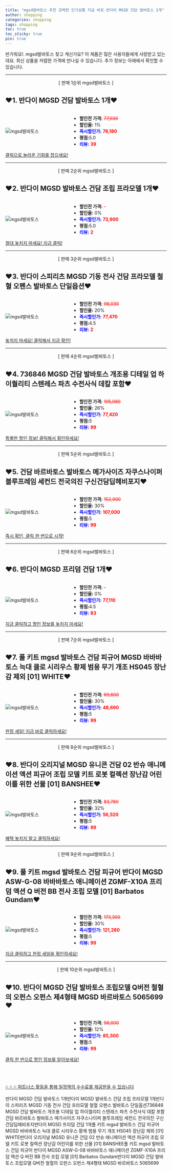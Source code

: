 ```yaml
---
title: "mgsd발바토스 추천 강력한 인기상품 지금 바로 반다이 MGSD 건담 발바토스 1개"
author: shopping
categories: shopping
tags: shopping
toc: true
toc_sticky: true
pin: true
---
```

반가워요!. mgsd발바토스 찾고 계신가요? 이 제품은 많은 사용자들에게 사랑받고 있는데요. 최신 상품을 저렴한 가격에 만나실 수 있습니다. 추가 정보는 아래에서 확인할 수 있습니다.

---
<p class="toplist" style="margin: 0 auto; display: block; width: fit-content;">[ 판매 1순위 mgsd발바토스 ]</p>

<h2><strong>❤️1. 반다이 MGSD 건담 발바토스 1개❤️</strong></h2>

<div style="display: flex; align-items: center;">
    <div style="flex: 0.4;">
        <img src="https://thumbnail7.coupangcdn.com/thumbnails/remote/230x230ex/image/retail/images/2023/11/06/15/8/6c9f5a77-a67d-43ca-b14a-1cbad3442b1a.jpg" alt="mgsd발바토스" style="max-width: 100%;">
    </div>
    <div style="flex: 0.6; margin-left: 10px;">
        <ul>
            <li><strong>할인전 가격:</strong> <del style="color: red;">77,030</del></li>
            <li><strong>할인율:</strong> 1%</li>
            <li><span style='color:blue'><strong>즉시할인가:</strong></span> <span style='color:red'><strong>76,180</strong></span></li>
            <li><strong>평점:</strong>5.0</li>
            <li><span style='color:blue'><strong>리뷰:</strong></span> <span style='color:red'><strong>39</strong></span></li>
        </ul>
    </div>
</div>
<div class="center">
    <a href="https://selin100587001.github.io?lptag=AF9450613&subid=githubio&pageKey=7699557738&traceid=V0-153&itemId=20611336354&vendorItemId=87685751680" class="myButton">
        클릭으로 놀라운 기회를 잡으세요!
    </a>
</div>


---
<p class="toplist" style="margin: 0 auto; display: block; width: fit-content;">[ 판매 2순위 mgsd발바토스 ]</p>

<h2><strong>❤️2. 반다이 MGSD 발바토스 건담 조립 프라모델 1개❤️</strong></h2>

<div style="display: flex; align-items: center;">
    <div style="flex: 0.4;">
        <img src="https://thumbnail8.coupangcdn.com/thumbnails/remote/230x230ex/image/vendor_inventory/946a/1347dcaf5bf0372fce0656156dd762f27cf43f2b1739ade4bbfb57e2620f.jpeg" alt="mgsd발바토스" style="max-width: 100%;">
    </div>
    <div style="flex: 0.6; margin-left: 10px;">
        <ul>
            <li><strong>할인전 가격:</strong> <del style="color: red;">-</del></li>
            <li><strong>할인율:</strong> 0%</li>
            <li><span style='color:blue'><strong>즉시할인가:</strong></span> <span style='color:red'><strong>73,900</strong></span></li>
            <li><strong>평점:</strong>5.0</li>
            <li><span style='color:blue'><strong>리뷰:</strong></span> <span style='color:red'><strong>2</strong></span></li>
        </ul>
    </div>
</div>
<div class="center">
    <a href="https://selin100587001.github.io?lptag=AF9450613&subid=githubio&pageKey=7675872872&traceid=V0-153&itemId=20489448831&vendorItemId=88661624169" class="myButton">
        절대 놓치지 마세요! 지금 클릭!
    </a>
</div>


---
<p class="toplist" style="margin: 0 auto; display: block; width: fit-content;">[ 판매 3순위 mgsd발바토스 ]</p>

<h2><strong>❤️3. 반다이 스피리츠 MGSD 기동 전사 건담 프라모델 철혈 오펜스 발바토스 단일옵션❤️</strong></h2>

<div style="display: flex; align-items: center;">
    <div style="flex: 0.4;">
        <img src="https://thumbnail6.coupangcdn.com/thumbnails/remote/230x230ex/image/vendor_inventory/4446/a5204deb342c0302a10e95fe1d4988ec2ba94bde7e2afad424943124e3d7.jpg" alt="mgsd발바토스" style="max-width: 100%;">
    </div>
    <div style="flex: 0.6; margin-left: 10px;">
        <ul>
            <li><strong>할인전 가격:</strong> <del style="color: red;">98,030</del></li>
            <li><strong>할인율:</strong> 20%</li>
            <li><span style='color:blue'><strong>즉시할인가:</strong></span> <span style='color:red'><strong>77,470</strong></span></li>
            <li><strong>평점:</strong>4.5</li>
            <li><span style='color:blue'><strong>리뷰:</strong></span> <span style='color:red'><strong>2</strong></span></li>
        </ul>
    </div>
</div>
<div class="center">
    <a href="https://selin100587001.github.io?lptag=AF9450613&subid=githubio&pageKey=7626947128&traceid=V0-153&itemId=20233409574&vendorItemId=87616571815" class="myButton">
        놓치지 마세요! 클릭해서 지금 확인!
    </a>
</div>


---
<p class="toplist" style="margin: 0 auto; display: block; width: fit-content;">[ 판매 4순위 mgsd발바토스 ]</p>

<h2><strong>❤️4. 736846 MGSD 건담 발바토스 개조용 디테일 업 하이퀄리티 스텐레스 파츠 수전사식 데칼 포함❤️</strong></h2>

<div style="display: flex; align-items: center;">
    <div style="flex: 0.4;">
        <img src="https://thumbnail7.coupangcdn.com/thumbnails/remote/230x230ex/image/vendor_inventory/e689/248fbe9862c126678f0dd54c7efadd1c2d2104080b9652331f5990531344.jpg" alt="mgsd발바토스" style="max-width: 100%;">
    </div>
    <div style="flex: 0.6; margin-left: 10px;">
        <ul>
            <li><strong>할인전 가격:</strong> <del style="color: red;">105,080</del></li>
            <li><strong>할인율:</strong> 26%</li>
            <li><span style='color:blue'><strong>즉시할인가:</strong></span> <span style='color:red'><strong>77,420</strong></span></li>
            <li><strong>평점:</strong>5</li>
            <li><span style='color:blue'><strong>리뷰:</strong></span> <span style='color:red'><strong>99</strong></span></li>
        </ul>
    </div>
</div>
<div class="center">
    <a href="https://selin100587001.github.io?lptag=AF9450613&subid=githubio&pageKey=7981492998&traceid=V0-153&itemId=22148267155&vendorItemId=90730122813" class="myButton">
        특별한 할인 정보! 클릭해서 확인하세요!
    </a>
</div>


---
<p class="toplist" style="margin: 0 auto; display: block; width: fit-content;">[ 판매 5순위 mgsd발바토스 ]</p>

<h2><strong>❤️5. 건담 바르바토스 발바토스 메가사이즈 자쿠스나이퍼 블루프레임 세컨드 전국의진 구신건담딥헤비포지❤️</strong></h2>

<div style="display: flex; align-items: center;">
    <div style="flex: 0.4;">
        <img src="https://thumbnail10.coupangcdn.com/thumbnails/remote/230x230ex/image/vendor_inventory/e505/7fd02651858e4880e4c0593fd8157760f760dd69cd4ff8de3837bb7121ce.jpg" alt="mgsd발바토스" style="max-width: 100%;">
    </div>
    <div style="flex: 0.6; margin-left: 10px;">
        <ul>
            <li><strong>할인전 가격:</strong> <del style="color: red;">152,900</del></li>
            <li><strong>할인율:</strong> 30%</li>
            <li><span style='color:blue'><strong>즉시할인가:</strong></span> <span style='color:red'><strong>107,000</strong></span></li>
            <li><strong>평점:</strong>5</li>
            <li><span style='color:blue'><strong>리뷰:</strong></span> <span style='color:red'><strong>99</strong></span></li>
        </ul>
    </div>
</div>
<div class="center">
    <a href="https://selin100587001.github.io?lptag=AF9450613&subid=githubio&pageKey=7731487682&traceid=V0-153&itemId=20777148509&vendorItemId=87846992413" class="myButton">
        즉시 확인, 클릭 한 번으로 시작!
    </a>
</div>


---
<p class="toplist" style="margin: 0 auto; display: block; width: fit-content;">[ 판매 6순위 mgsd발바토스 ]</p>

<h2><strong>❤️6. 반다이 MGSD 프리덤 건담 1개❤️</strong></h2>

<div style="display: flex; align-items: center;">
    <div style="flex: 0.4;">
        <img src="https://thumbnail10.coupangcdn.com/thumbnails/remote/230x230ex/image/rs_quotation_api/gx1abioo/7a50b972f4a9441296d259868700001a.jpg" alt="mgsd발바토스" style="max-width: 100%;">
    </div>
    <div style="flex: 0.6; margin-left: 10px;">
        <ul>
            <li><strong>할인전 가격:</strong> <del style="color: red;">-</del></li>
            <li><strong>할인율:</strong> 0%</li>
            <li><span style='color:blue'><strong>즉시할인가:</strong></span> <span style='color:red'><strong>77,110</strong></span></li>
            <li><strong>평점:</strong>4.5</li>
            <li><span style='color:blue'><strong>리뷰:</strong></span> <span style='color:red'><strong>83</strong></span></li>
        </ul>
    </div>
</div>
<div class="center">
    <a href="https://selin100587001.github.io?lptag=AF9450613&subid=githubio&pageKey=7245933626&traceid=V0-153&itemId=18421107917&vendorItemId=85563055457" class="myButton">
        지금 클릭하고 할인 정보를 놓치지 마세요!
    </a>
</div>


---
<p class="toplist" style="margin: 0 auto; display: block; width: fit-content;">[ 판매 7순위 mgsd발바토스 ]</p>

<h2><strong>❤️7. 풀 키트 mgsd 발바토스 건담 피규어 MGSD 바바바토스 늑대 클로 시리우스 황제 범용 무기 개조 HS045 장난감 제외 [01] WHITE❤️</strong></h2>

<div style="display: flex; align-items: center;">
    <div style="flex: 0.4;">
        <img src="https://thumbnail6.coupangcdn.com/thumbnails/remote/230x230ex/image/vendor_inventory/f9c6/002a3e4a67bbcfed31a5ded368bf69ef7615f27dd6353d639a49f06ea42e.jpg" alt="mgsd발바토스" style="max-width: 100%;">
    </div>
    <div style="flex: 0.6; margin-left: 10px;">
        <ul>
            <li><strong>할인전 가격:</strong> <del style="color: red;">69,600</del></li>
            <li><strong>할인율:</strong> 30%</li>
            <li><span style='color:blue'><strong>즉시할인가:</strong></span> <span style='color:red'><strong>48,690</strong></span></li>
            <li><strong>평점:</strong>5</li>
            <li><span style='color:blue'><strong>리뷰:</strong></span> <span style='color:red'><strong>99</strong></span></li>
        </ul>
    </div>
</div>
<div class="center">
    <a href="https://selin100587001.github.io?lptag=AF9450613&subid=githubio&pageKey=8167778885&traceid=V0-153&itemId=23312952296&vendorItemId=90344821502" class="myButton">
        한정 세일! 지금 바로 클릭하세요!
    </a>
</div>


---
<p class="toplist" style="margin: 0 auto; display: block; width: fit-content;">[ 판매 8순위 mgsd발바토스 ]</p>

<h2><strong>❤️8. 반다이 오리지널 MGSD 유니콘 건담 02 반슈 애니메이션 액션 피규어 조립 모델 키트 로봇 컬렉션 장난감 어린이를 위한 선물 [01] BANSHEE❤️</strong></h2>

<div style="display: flex; align-items: center;">
    <div style="flex: 0.4;">
        <img src="https://thumbnail9.coupangcdn.com/thumbnails/remote/230x230ex/image/vendor_inventory/77a9/e94145a4a6649f860b2b99ace6258e4089cd6b1dec005a14c90338f38512.jpg" alt="mgsd발바토스" style="max-width: 100%;">
    </div>
    <div style="flex: 0.6; margin-left: 10px;">
        <ul>
            <li><strong>할인전 가격:</strong> <del style="color: red;">83,780</del></li>
            <li><strong>할인율:</strong> 32%</li>
            <li><span style='color:blue'><strong>즉시할인가:</strong></span> <span style='color:red'><strong>56,520</strong></span></li>
            <li><strong>평점:</strong>5</li>
            <li><span style='color:blue'><strong>리뷰:</strong></span> <span style='color:red'><strong>99</strong></span></li>
        </ul>
    </div>
</div>
<div class="center">
    <a href="https://selin100587001.github.io?lptag=AF9450613&subid=githubio&pageKey=7661460472&traceid=V0-153&itemId=20412954641&vendorItemId=87494897813" class="myButton">
        혜택 놓치지 말고 클릭하세요!
    </a>
</div>


---
<p class="toplist" style="margin: 0 auto; display: block; width: fit-content;">[ 판매 9순위 mgsd발바토스 ]</p>

<h2><strong>❤️9. 풀 키트 mgsd 발바토스 건담 피규어 반다이 MGSD ASW-G-08 바바바토스 애니메이션 ZGMF-X10A 프리덤 액션 Q 버전 BB 전사 조립 모델 [01] Barbatos Gundam❤️</strong></h2>

<div style="display: flex; align-items: center;">
    <div style="flex: 0.4;">
        <img src="https://thumbnail6.coupangcdn.com/thumbnails/remote/230x230ex/image/vendor_inventory/af50/c2a9ea3f93575179c067c4f2ef969e303e619bf60176f069753a1de92b9b.jpg" alt="mgsd발바토스" style="max-width: 100%;">
    </div>
    <div style="flex: 0.6; margin-left: 10px;">
        <ul>
            <li><strong>할인전 가격:</strong> <del style="color: red;">173,300</del></li>
            <li><strong>할인율:</strong> 30%</li>
            <li><span style='color:blue'><strong>즉시할인가:</strong></span> <span style='color:red'><strong>121,280</strong></span></li>
            <li><strong>평점:</strong>5</li>
            <li><span style='color:blue'><strong>리뷰:</strong></span> <span style='color:red'><strong>99</strong></span></li>
        </ul>
    </div>
</div>
<div class="center">
    <a href="https://selin100587001.github.io?lptag=AF9450613&subid=githubio&pageKey=8167781503&traceid=V0-153&itemId=23312973064&vendorItemId=90344842779" class="myButton">
        지금 클릭하고 한정 세일을 확인하세요!
    </a>
</div>


---
<p class="toplist" style="margin: 0 auto; display: block; width: fit-content;">[ 판매 10순위 mgsd발바토스 ]</p>

<h2><strong>❤️10. 반다이 MGSD 건담 발바토스 조립모델 Q버전 철혈의 오펀스 오펀스 제4형태 MGSD 바르바토스 5065699❤️</strong></h2>

<div style="display: flex; align-items: center;">
    <div style="flex: 0.4;">
        <img src="https://thumbnail6.coupangcdn.com/thumbnails/remote/230x230ex/image/vendor_inventory/20bb/b920cd5e144b38c73618873113c350ee313d0cf5394cfcd9598fc47ed3a5.jpg" alt="mgsd발바토스" style="max-width: 100%;">
    </div>
    <div style="flex: 0.6; margin-left: 10px;">
        <ul>
            <li><strong>할인전 가격:</strong> <del style="color: red;">98,000</del></li>
            <li><strong>할인율:</strong> 12%</li>
            <li><span style='color:blue'><strong>즉시할인가:</strong></span> <span style='color:red'><strong>85,300</strong></span></li>
            <li><strong>평점:</strong>5</li>
            <li><span style='color:blue'><strong>리뷰:</strong></span> <span style='color:red'><strong>99</strong></span></li>
        </ul>
    </div>
</div>
<div class="center">
    <a href="https://selin100587001.github.io?lptag=AF9450613&subid=githubio&pageKey=8222487507&traceid=V0-153&itemId=23638482798&vendorItemId=90663924543" class="myButton">
        클릭 한 번으로 할인 정보를 알아보세요!
    </a>
</div>

<br><br><br>[💦 💦 💦 파트너스 활동을 통해 일정액의 수수료를 제공받을 수 있습니다](https://link.coupang.com/a/bcpT2c)<br><br>반다이 MGSD 건담 발바토스 1개반다이 MGSD 발바토스 건담 조립 프라모델 1개반다이 스피리츠 MGSD 기동 전사 건담 프라모델 철혈 오펜스 발바토스 단일옵션736846 MGSD 건담 발바토스 개조용 디테일 업 하이퀄리티 스텐레스 파츠 수전사식 데칼 포함건담 바르바토스 발바토스 메가사이즈 자쿠스나이퍼 블루프레임 세컨드 전국의진 구신건담딥헤비포지반다이 MGSD 프리덤 건담 1개풀 키트 mgsd 발바토스 건담 피규어 MGSD 바바바토스 늑대 클로 시리우스 황제 범용 무기 개조 HS045 장난감 제외 [01] WHITE반다이 오리지널 MGSD 유니콘 건담 02 반슈 애니메이션 액션 피규어 조립 모델 키트 로봇 컬렉션 장난감 어린이를 위한 선물 [01] BANSHEE풀 키트 mgsd 발바토스 건담 피규어 반다이 MGSD ASW-G-08 바바바토스 애니메이션 ZGMF-X10A 프리덤 액션 Q 버전 BB 전사 조립 모델 [01] Barbatos Gundam반다이 MGSD 건담 발바토스 조립모델 Q버전 철혈의 오펀스 오펀스 제4형태 MGSD 바르바토스 5065699